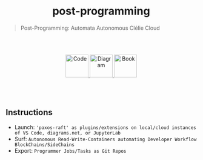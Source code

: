 <h1 align="center">post-programming</h1>

> Post-Programming: Automata Autonomous Clélie Cloud 


<br/>
<br/>
<p align="center">
  <a href="https://code.post-programming.com" target="_blank">
    <img alt="Code" src="https://img.shields.io/badge/Code-FF4F00.svg" height="60" />
  </a>
  <a href="https://diagram.post-programming.com" target="_blank">
    <img alt="Diagram" src="https://img.shields.io/badge/Diagram-960018.svg" height="60" />
  </a>
  <a href="https://book.post-programming.com" target="_blank">
    <img alt="Book" src="https://img.shields.io/badge/Book-6F2DA8.svg" height="60" />
  </a>
  </p>
  <br/>
  <br/>
  
  
## Instructions

* Launch: `'paxos-raft' as plugins/extensions on local/cloud instances of VS Code, diagrams.net, or JupyterLab`
* Surf: `Autonomous Read-Write-Containers automating Developer Workflow BlockChains/SideChains`
* Export: `Programmer Jobs/Tasks as Git Repos`
